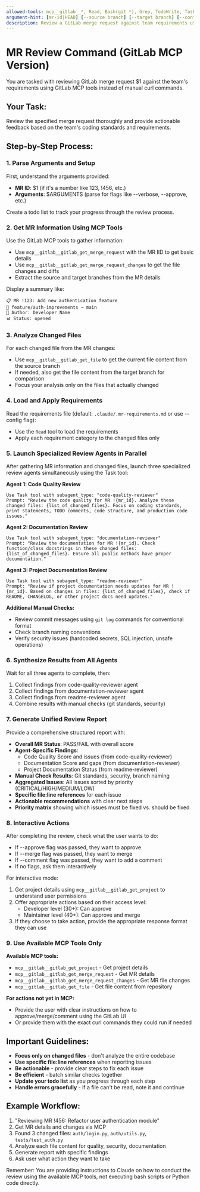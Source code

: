 ```yaml
---
allowed-tools: mcp__gitlab__*, Read, Bash(git *), Grep, TodoWrite, Task
argument-hint: [mr-id|HEAD] [--source branch] [--target branch] [--config config-file] [--comment] [--approve] [--merge] [--verbose] [--files-only]
description: Review a GitLab merge request against team requirements using GitLab MCP
---
```


# MR Review Command (GitLab MCP Version)

You are tasked with reviewing GitLab merge request $1 against the team's requirements using GitLab MCP tools instead of manual curl commands.

## Your Task:
Review the specified merge request thoroughly and provide actionable feedback based on the team's coding standards and requirements.

## Step-by-Step Process:

### 1. Parse Arguments and Setup
First, understand the arguments provided:
- **MR ID**: $1 (if it's a number like 123, !456, etc.)
- **Arguments**: $ARGUMENTS (parse for flags like --verbose, --approve, etc.)

Create a todo list to track your progress through the review process.

### 2. Get MR Information Using MCP Tools
Use the GitLab MCP tools to gather information:
- Use `mcp__gitlab__gitlab_get_merge_request` with the MR IID to get basic details
- Use `mcp__gitlab__gitlab_get_merge_request_changes` to get the file changes and diffs
- Extract the source and target branches from the MR details

Display a summary like:
```
📋 MR !123: Add new authentication feature
🔀 feature/auth-improvements → main
👤 Author: Developer Name
📊 Status: opened
```

### 3. Analyze Changed Files
For each changed file from the MR changes:
- Use `mcp__gitlab__gitlab_get_file` to get the current file content from the source branch
- If needed, also get the file content from the target branch for comparison
- Focus your analysis only on the files that actually changed

### 4. Load and Apply Requirements
Read the requirements file (default: `.claude/.mr-requirements.md` or use --config flag):
- Use the `Read` tool to load the requirements
- Apply each requirement category to the changed files only

### 5. Launch Specialized Review Agents in Parallel
After gathering MR information and changed files, launch three specialized review agents simultaneously using the Task tool:

**Agent 1: Code Quality Review**
```
Use Task tool with subagent_type: "code-quality-reviewer"
Prompt: "Review the code quality for MR !{mr_id}. Analyze these changed files: {list_of_changed_files}. Focus on coding standards, print statements, TODO comments, code structure, and production code issues."
```

**Agent 2: Documentation Review**
```
Use Task tool with subagent_type: "documentation-reviewer"
Prompt: "Review the documentation for MR !{mr_id}. Check function/class docstrings in these changed files: {list_of_changed_files}. Ensure all public methods have proper documentation."
```

**Agent 3: Project Documentation Review**
```
Use Task tool with subagent_type: "readme-reviewer"
Prompt: "Review if project documentation needs updates for MR !{mr_id}. Based on changes in files: {list_of_changed_files}, check if README, CHANGELOG, or other project docs need updates."
```

**Additional Manual Checks:**
- Review commit messages using `git log` commands for conventional format
- Check branch naming conventions
- Verify security issues (hardcoded secrets, SQL injection, unsafe operations)

### 6. Synthesize Results from All Agents
Wait for all three agents to complete, then:
1. Collect findings from code-quality-reviewer agent
2. Collect findings from documentation-reviewer agent
3. Collect findings from readme-reviewer agent
4. Combine results with manual checks (git standards, security)

### 7. Generate Unified Review Report
Provide a comprehensive structured report with:
- **Overall MR Status**: PASS/FAIL with overall score
- **Agent-Specific Findings**:
  - Code Quality Score and issues (from code-quality-reviewer)
  - Documentation Score and gaps (from documentation-reviewer)
  - Project Documentation Status (from readme-reviewer)
- **Manual Check Results**: Git standards, security, branch naming
- **Aggregated Issues**: All issues sorted by priority (CRITICAL/HIGH/MEDIUM/LOW)
- **Specific file:line references** for each issue
- **Actionable recommendations** with clear next steps
- **Priority matrix** showing which issues must be fixed vs. should be fixed

### 8. Interactive Actions
After completing the review, check what the user wants to do:
- If --approve flag was passed, they want to approve
- If --merge flag was passed, they want to merge
- If --comment flag was passed, they want to add a comment
- If no flags, ask them interactively

For interactive mode:
1. Get project details using `mcp__gitlab__gitlab_get_project` to understand user permissions
2. Offer appropriate actions based on their access level:
   - Developer level (30+): Can approve
   - Maintainer level (40+): Can approve and merge
3. If they choose to take action, provide the appropriate response format they can use

### 9. Use Available MCP Tools Only
**Available MCP tools:**
- `mcp__gitlab__gitlab_get_project` - Get project details
- `mcp__gitlab__gitlab_get_merge_request` - Get MR details
- `mcp__gitlab__gitlab_get_merge_request_changes` - Get MR file changes
- `mcp__gitlab__gitlab_get_file` - Get file content from repository

**For actions not yet in MCP:**
- Provide the user with clear instructions on how to approve/merge/comment using the GitLab UI
- Or provide them with the exact curl commands they could run if needed

## Important Guidelines:
- **Focus only on changed files** - don't analyze the entire codebase
- **Use specific file:line references** when reporting issues
- **Be actionable** - provide clear steps to fix each issue
- **Be efficient** - batch similar checks together
- **Update your todo list** as you progress through each step
- **Handle errors gracefully** - if a file can't be read, note it and continue

## Example Workflow:
1. "Reviewing MR !456: Refactor user authentication module"
2. Get MR details and changes via MCP
3. Found 3 changed files: `auth/login.py`, `auth/utils.py`, `tests/test_auth.py`
4. Analyze each file content for quality, security, documentation
5. Generate report with specific findings
6. Ask user what action they want to take

Remember: You are providing instructions to Claude on how to conduct the review using the available MCP tools, not executing bash scripts or Python code directly.